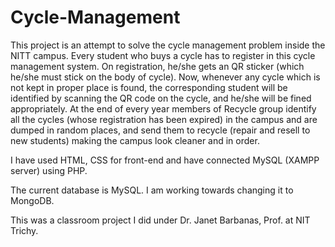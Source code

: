 # Cycle-Management

This project is an attempt to solve the cycle management problem inside the NITT campus. 
Every student who buys a cycle has to register in this cycle management system. 
On registration, he/she gets an QR sticker (which he/she must stick on the body of cycle). 
Now, whenever any cycle which is not kept in proper place is found, the corresponding student will be identified by scanning the QR code on the cycle, and he/she will be fined appropriately. 
At the end of every year members of Recycle group identify all the cycles (whose registration has been expired) in the campus and are dumped in random places, and send them to recycle (repair and resell to new students) making the campus look cleaner and in order.

I have used HTML, CSS for front-end and have connected MySQL (XAMPP server) using PHP.

The current database is MySQL. I am working towards changing it to MongoDB.

This was a classroom project I did under Dr. Janet Barbanas, Prof. at NIT Trichy.
